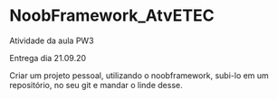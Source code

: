 # NoobFramework_AtvETEC
 Atividade da aula PW3

 Entrega dia 21.09.20
 
 Criar um projeto pessoal, utilizando o noobframework, subi-lo em um repositório, no seu git e mandar o linde desse.

